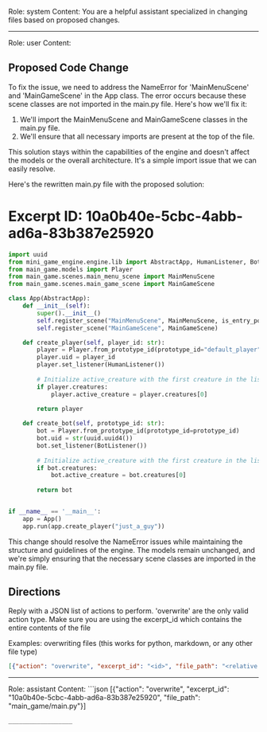 Role: system
Content: You are a helpful assistant specialized in changing files based on proposed changes.
__________________
Role: user
Content: 
## Proposed Code Change
To fix the issue, we need to address the NameError for 'MainMenuScene' and 'MainGameScene' in the App class. The error occurs because these scene classes are not imported in the main.py file. Here's how we'll fix it:

1. We'll import the MainMenuScene and MainGameScene classes in the main.py file.
2. We'll ensure that all necessary imports are present at the top of the file.

This solution stays within the capabilities of the engine and doesn't affect the models or the overall architecture. It's a simple import issue that we can easily resolve.

Here's the rewritten main.py file with the proposed solution:

# Excerpt ID: 10a0b40e-5cbc-4abb-ad6a-83b387e25920
```python main_game/main.py
import uuid
from mini_game_engine.engine.lib import AbstractApp, HumanListener, BotListener
from main_game.models import Player
from main_game.scenes.main_menu_scene import MainMenuScene
from main_game.scenes.main_game_scene import MainGameScene

class App(AbstractApp):
    def __init__(self):
        super().__init__()
        self.register_scene("MainMenuScene", MainMenuScene, is_entry_point=True)
        self.register_scene("MainGameScene", MainGameScene)

    def create_player(self, player_id: str):
        player = Player.from_prototype_id(prototype_id="default_player")
        player.uid = player_id
        player.set_listener(HumanListener())
        
        # Initialize active_creature with the first creature in the list
        if player.creatures:
            player.active_creature = player.creatures[0]
        
        return player

    def create_bot(self, prototype_id: str):
        bot = Player.from_prototype_id(prototype_id=prototype_id)
        bot.uid = str(uuid.uuid4())
        bot.set_listener(BotListener())
        
        # Initialize active_creature with the first creature in the list
        if bot.creatures:
            bot.active_creature = bot.creatures[0]
        
        return bot


if __name__ == '__main__':
    app = App()
    app.run(app.create_player("just_a_guy"))
```

This change should resolve the NameError issues while maintaining the structure and guidelines of the engine. The models remain unchanged, and we're simply ensuring that the necessary scene classes are imported in the main.py file.

## Directions
Reply with a JSON list of actions to perform. 'overwrite' are the only valid action type. 
Make sure you are using the excerpt_id which contains the entire contents of the file

Examples:
overwriting files (this works for python, markdown, or any other file type)
```json output_example1
[{"action": "overwrite", "excerpt_id": "<id>", "file_path": "<relative file path>"}]
```

__________________
Role: assistant
Content: ```json
[{"action": "overwrite", "excerpt_id": "10a0b40e-5cbc-4abb-ad6a-83b387e25920", "file_path": "main_game/main.py"}]
```
__________________
